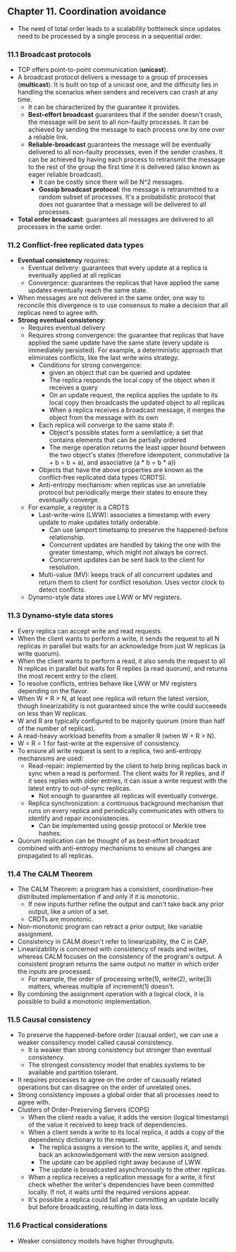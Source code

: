 ## Chapter 11. Coordination avoidance
- The need of total order leads to a scalability bottleneck since updates need to be processed by a single process in a sequential order.

### 11.1 Broadcast protocols
- TCP offers point-to-point communication (**unicast**).
- A broadcast protocol delivers a message to a group of processes (**multicast**). It is built on top of a unicast one, and the difficulty lies in handling the scenarios when senders and receivers can crash at any time.
  - It can be characterized by the guarantee it provides.
  - **Best-effort broadcast** guarantees that if the sender doesn't crash, the message will be sent to all non-faulty processes. It can be achieved by sending the message to each process one by one over a reliable link.
  - **Reliable-broadcast** guarantees the message will be eventually delivered to all non-faulty processes, even if the sender crashes. It can be achieved by having each process to retransmit the message to the rest of the group the first time it is delivered (also known as eager reliable broadcast).
    - It can be costly since there will be N^2 messages.
    - **Gossip broadcast protocol**: the message is retransmitted to a random subset of processes. It's a probabilistic protocol that does not guarantee that a message will be delivered to all processes.
- **Total order broadcast**: guarantees all messages are delivered to all processes in the same order.

### 11.2 Conflict-free replicated data types
- **Eventual consistency** requires:
  - Eventual delivery: guarantees that every update at a replica is eventually applied at all replicas
  - Convergence: guarantees the replicas that have applied the same updates eventually reach the same state.
- When messages are not delivered in the same order, one way to reconcile this divergence is to use consensus to make a decision that all replicas need to agree with.
- **Strong eventual consistency**:
  - Requires eventual delivery
  - Requires strong convergence: the guarantee that replicas that have applied the same update have the same state (every update is immediately persisted). For example, a deterministic approach that eliminates conflicts, like the last write wins strategy.
    - Conditions for strong convergence:
      - given an object that can be queried and updatee
      - The replica responds the local copy of the object when it receives a query
      - On an update request, the replica applies the update to its local copy then broadcasts the updated object to all replicas
      - When a replica receives a broadcast message, it merges the object from the message with its own
    - Each replica will converge to the same state if:
      - Object's possible states form a semilattice; a set that contains elements that can be partially ordered
      - The merge operation returns the least upper bound between the two object's states (therefore idempotent, commutative (a + b = b + a), and associative (a * b = b * a))
    - Objects that have the above properties are known as the conflict-free replicated data types (CRDTS).
    - Anti-entropy mechanism: when replicas use an unreliable protocol but periodically merge their states to ensure they eventually converge.
  - For example, a register is a CRDTS
    - Last-write-wins (LWW): associates a timestamp with every update to make updates totally orderable.
      - Can use lamport timetsamp to preserve the happened-before relationship.
      - Concurrent updates are handled by taking the one with the greater timestamp, which might not always be correct.
      - Concurrent updates can be sent back to the client for resolution.
    - Multi-value (MV): keeps track of all concurrent updates and return them to client for conflict resolution. Uses vector clock to detect conflicts.
  - Dynamo-style data stores use LWW or MV registers.

### 11.3 Dynamo-style data stores
- Every replica can accept write and read requests.
- When the client wants to perform a write, it sends the request to all N replicas in parallel but waits for an acknowledge from just W replicas (a write quorum).
- When the client wants to perform a read, it also sends the request to all N replicas in parallel but waits for R replies (a read quorum), and returns the most recent entry to the client.
- To resolve conflicts, entries behave like LWW or MV registers depending on the flavor.
- When W + R > N, at least one replica will return the latest version, though linearizability is not guaranteed since the write could succeeeds on less than W replicas.
- W and R are typically configured to be majority quorum (more than half of the number of replicas).
- A read-heavy workload benefits from a smaller R (when W + R > N).
- W = R = 1 for fast-write at the expensive of consistency.
- To ensure all write request is sent to a replica, two anti-entropy mechanisms are used:
  - Read-repair: implemented by the client to help bring replicas back in sync when a read is performed. The client waits for R replies, and if it sees replies with older entries, it can issue a write request with the latest entry to out-of-sync replicas.
    - Not enough to guarantee all replicas will eventually converge.
  - Replica synchronization: a continuous background mechanism that runs on every replica and periodically communicates with others to identify and repair inconsistencies.
    - Can be implemented using gossip protocol or Merkle tree hashes.
- Quorum replication can be thought of as best-effort broadcast combined with anti-entropy mechanisms to ensure all changes are propagated to all replicas.

### 11.4 The CALM Theorem
- The CALM Theorem: a program has a consistent, coordination-free distributed implementation if and only if it is monotonic.
  - If new inputs further refine the output and can't take back any prior output, like a union of a set.
  - CRDTs are monotonic.
- Non-monotonic program can retract a prior output, like variable assignment.
- Consistency in CALM doesn't refer to linearizability, the C in CAP.
- Linearizability is concerned with consistency of reads and writes, whereas CALM focuses on the consistency of the program's output. A consistent program returns the same output no matter in which order the inputs are processed.
  - For example, the order of processing write(1), write(2), write(3) matters, whereas multiple of increment(1) doesn't.
- By combining the assignment operation with a logical clock, it is possible to build a monotonic implementation.

### 11.5 Causal consistency
- To preserve the happened-before order (causal order), we can use a weaker conssitency model called causal consistency.
  - It is weaker than strong consistency but stronger than eventual consistency.
  - The strongest consistency model that enables systems to be available and partition tolerant.
- It requires processes to agree on the order of causually related operations but can disagree on the order of unrelated ones.
- Strong consistency imposes a global order that all processes need to agree with.
- Clusters of Order-Preserving Servers (COPS)
  - When the client reads a value, it adds the version (logical timestamp) of the value it received to keep track of dependencies.
  - When a client sends a write to its local replica, it adds a copy of the dependency dictionary to the request.
    - The replica assigns a version to the write, applies it, and sends back an acknowledgement with the new version assigned.
    - The update can be applied right away because of LWW.
    - The update is broadcasted asynchronously to the other replicas.
  - When a replica receives a replication message for a write, it first check whether the writer's dependencies have been committed locally. If not, it waits until the required versions appear.
  - It's possible a replica could fail after committing an update locally but before broadcasting, resulting in data loss.

### 11.6 Practical considerations
- Weaker consistency models have higher throughputs.